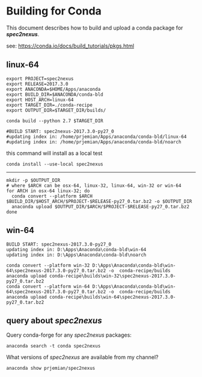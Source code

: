 # Building for Conda

This document describes how to build and upload a 
conda package for ***spec2nexus***.

see: https://conda.io/docs/build_tutorials/pkgs.html

## linux-64
    
    export PROJECT=spec2nexus
    export RELEASE=2017.3.0
    export ANACONDA=$HOME/Apps/anaconda
    export BUILD_DIR=$ANACONDA/conda-bld
    export HOST_ARCH=linux-64
    export TARGET_DIR=./conda-recipe
    export OUTPUT_DIR=$TARGET_DIR/builds/
    
    conda build --python 2.7 $TARGET_DIR
    
    #BUILD START: spec2nexus-2017.3.0-py27_0
    #updating index in: /home/prjemian/Apps/anaconda/conda-bld/linux-64
    #updating index in: /home/prjemian/Apps/anaconda/conda-bld/noarch


this command will install as a local test

    conda install --use-local spec2nexus

---------------------------

    mkdir -p $OUTPUT_DIR
    # where $ARCH can be osx-64, linux-32, linux-64, win-32 or win-64
    for ARCH in osx-64 linux-32; do
      conda convert --platform $ARCH $BUILD_DIR/$HOST_ARCH/$PROJECT-$RELEASE-py27_0.tar.bz2 -o $OUTPUT_DIR
      anaconda upload $OUTPUT_DIR/$ARCH/$PROJECT-$RELEASE-py27_0.tar.bz2
    done


## win-64

    BUILD START: spec2nexus-2017.3.0-py27_0
    updating index in: D:\Apps\Anaconda\conda-bld\win-64
    updating index in: D:\Apps\Anaconda\conda-bld\noarch

    conda convert --platform win-32 D:\Apps\Anaconda\conda-bld\win-64\spec2nexus-2017.3.0-py27_0.tar.bz2 -o  conda-recipe/builds
    anaconda upload conda-recipe\builds\win-32\spec2nexus-2017.3.0-py27_0.tar.bz2
    conda convert --platform win-64 D:\Apps\Anaconda\conda-bld\win-64\spec2nexus-2017.3.0-py27_0.tar.bz2 -o  conda-recipe/builds
    anaconda upload conda-recipe\builds\win-64\spec2nexus-2017.3.0-py27_0.tar.bz2

## query about ***spec2nexus***

Query conda-forge for any *spec2nexus* packages:

    anaconda search -t conda spec2nexus

What versions of *spec2nexus* are available from my channel?

    anaconda show prjemian/spec2nexus
